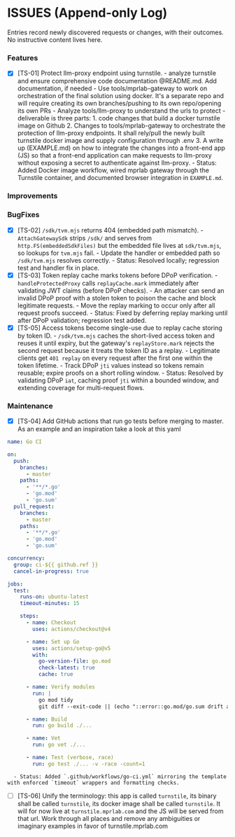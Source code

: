 # ISSUES (Append-only Log)

Entries record newly discovered requests or changes, with their outcomes. No instructive content lives here.

### Features

- [x] [TS-01] Protect llm-proxy endpoint using turnstile.
      - analyze turnstile and ensure comprehensive code documentation @README.md. Add documentation, if needed
      - Use tools/mprlab-gateway to work on orchestration of the final solution using docker. It's a separate repo and will require creating its own branches/pushing to its own repo/opening its own PRs
      - Analyze tools/llm-proxy to understand the urls to protect
      - deliverable is three parts:
            1. code changes that build a docker turnstile image on Github
            2. Changes to tools/mprlab-gateway to orchestrate the protection of llm-proxy endpoints. It shall rely/pull the newly built turnstile docker image and supply configuration through .env
            3. A write up (EXAMPLE.md) on how to integrate the changes into a front-end app (JS) so that a front-end application can make requests to llm-proxy without exposing a secret to authenticate against llm-proxy.
      - Status: Added Docker image workflow, wired mprlab gateway through the Turnstile container, and documented browser integration in `EXAMPLE.md`.

### Improvements

### BugFixes

- [x] [TS-02] `/sdk/tvm.mjs` returns 404 (embedded path mismatch).
      - `AttachGatewaySdk` strips `/sdk/` and serves from `http.FS(embeddedSdkFiles)` but the embedded file lives at `sdk/tvm.mjs`, so lookups for `tvm.mjs` fail.
      - Update the handler or embedded path so `/sdk/tvm.mjs` resolves correctly.
      - Status: Resolved locally; regression test and handler fix in place.
- [X] [TS-03] Token replay cache marks tokens before DPoP verification.
      - `handleProtectedProxy` calls `replayCache.mark` immediately after validating JWT claims (before DPoP checks).
      - An attacker can send an invalid DPoP proof with a stolen token to poison the cache and block legitimate requests.
      - Move the replay marking to occur only after all request proofs succeed.
      - Status: Fixed by deferring replay marking until after DPoP validation; regression test added.
- [x] [TS-05] Access tokens become single-use due to replay cache storing by token ID.
      - `/sdk/tvm.mjs` caches the short-lived access token and reuses it until expiry, but the gateway's `replayStore.mark` rejects the second request because it treats the token ID as a replay.
      - Legitimate clients get `401 replay` on every request after the first one within the token lifetime.
      - Track DPoP `jti` values instead so tokens remain reusable; expire proofs on a short rolling window.
      - Status: Resolved by validating DPoP `iat`, caching proof `jti` within a bounded window, and extending coverage for multi-request flows.

### Maintenance

- [x] [TS-04] Add GitHub actions that run go tests before merging to master. As an example and an inspiration take a look at this yaml
```yaml
name: Go CI

on:
  push:
    branches:
      - master
    paths:
      - '**/*.go'
      - 'go.mod'
      - 'go.sum'
  pull_request:
    branches:
      - master
    paths:
      - '**/*.go'
      - 'go.mod'
      - 'go.sum'

concurrency:
  group: ci-${{ github.ref }}
  cancel-in-progress: true

jobs:
  test:
    runs-on: ubuntu-latest
    timeout-minutes: 15

    steps:
      - name: Checkout
        uses: actions/checkout@v4

      - name: Set up Go
        uses: actions/setup-go@v5
        with:
          go-version-file: go.mod
          check-latest: true
          cache: true

      - name: Verify modules
        run: |
          go mod tidy
          git diff --exit-code || (echo "::error::go.mod/go.sum drift after tidy" && exit 1)

      - name: Build
        run: go build ./...

      - name: Vet
        run: go vet ./...

      - name: Test (verbose, race)
        run: go test ./... -v -race -count=1

```
      - Status: Added `.github/workflows/go-ci.yml` mirroring the template with enforced `timeout` wrappers and formatting checks.
- [ ] [TS-06] Unify the terminology: this app is called `turnstile`, its binary shall be called `turnstile`, its docker image shall be called `turnstile`. It will for now live at `turnstile.mprlab.com` and the JS will be served from that url. Work through all places and remove any ambiguities or imaginary examples in favor of turnstile.mprlab.com
